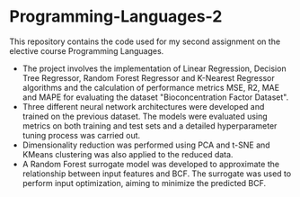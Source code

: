 # Programming-Languages-2
This repository contains the code used for my second assignment on the elective course Programming Languages.
- The project involves the implementation of Linear Regression, Decision Tree Regressor, Random Forest Regressor and K-Nearest Regressor algorithms and the calculation of performance metrics MSE, R2, MAE and MAPE for evaluating the dataset "Bioconcentration Factor Dataset".
- Three different neural network architectures were developed and trained on the previous dataset. The models were evaluated using metrics on both training and test sets and a detailed hyperparameter tuning process was carried out.
- Dimensionality reduction was performed using PCA and t-SNE and KMeans clustering was also applied to the reduced data.
- A Random Forest surrogate model was developed to approximate the relationship between input features and BCF. The surrogate was used to perform input optimization, aiming to minimize the predicted BCF.
